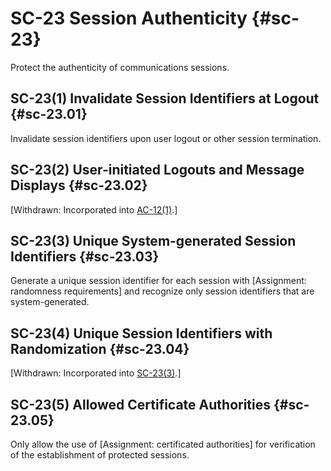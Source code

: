 # SC-23 Session Authenticity {#sc-23}

Protect the authenticity of communications sessions.

## SC-23(1) Invalidate Session Identifiers at Logout {#sc-23.01}

Invalidate session identifiers upon user logout or other session termination.

## SC-23(2) User-initiated Logouts and Message Displays {#sc-23.02}

[Withdrawn: Incorporated into [AC-12(1)](../ac/ac-12#ac-12.01).]

## SC-23(3) Unique System-generated Session Identifiers {#sc-23.03}

Generate a unique session identifier for each session with [Assignment: randomness requirements] and recognize only session identifiers that are system-generated.

## SC-23(4) Unique Session Identifiers with Randomization {#sc-23.04}

[Withdrawn: Incorporated into [SC-23(3)](../sc/sc-23#sc-23.03).]

## SC-23(5) Allowed Certificate Authorities {#sc-23.05}

Only allow the use of [Assignment: certificated authorities] for verification of the establishment of protected sessions.

